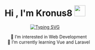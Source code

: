 <h1 align="center">Hi , I'm Kronus8 <img src="https://media.giphy.com/media/hvRJCLFzcasrR4ia7z/giphy.gif" width="35"></h1>
<p align="center">
<a href="https://git.io/typing-svg"><img src="https://readme-typing-svg.herokuapp.com?font=Fira+Code&pause=1000&center=true&vCenter=true&width=500&lines=Software+Engineer;Love+to+learn+new+things!" alt="Typing SVG" /></a>
</p>

<div align="center">
<ul style="list-style-type: none;">
  <li>👀 I’m interested in Web Development</li>
  <li>🌱 I’m currently learning Vue and Laravel</li>
<ul>
</div>
